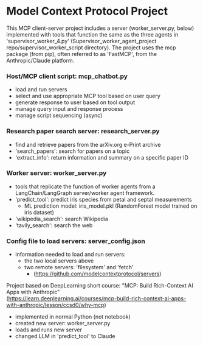 # Model Context Protocol Project
This MCP client-server project includes a server (worker_server.py, below) implemented with tools that function the same as the three agents in 'supervisor_worker_4.py' (Supervisor_worker_agent_project repo/supervisor_worker_script directory). The project uses the mcp package (from pip), often referred to as 'FastMCP', from the Anthropic/Claude platform.

### Host/MCP client script: mcp_chatbot.py
- load and run servers
- select and use appropriate MCP tool based on user query
- generate response to user based on tool output
- manage query input and response process
- manage script sequencing (async)

### Research paper search server: research_server.py
- find and retrieve papers from the arXiv.org e-Print archive
- 'search_papers': search for papers on a topic
- 'extract_info': return information and summary on a specific paper ID

### Worker server: worker_server.py
- tools that replicate the function of worker agents from a LangChain/LangGraph server/worker agent framework.
- 'predict_tool': predict iris species from petal and septal measurements
  - ML prediction model: iris_model.pkl (RandomForest model trained on iris dataset)
- 'wikipedia_search': search Wikipedia
- 'tavily_search': search the web

### Config file to load servers: server_config.json
- information needed to load and run servers:
  - the two local servers above
  - two remote servers: 'filesystem' and 'fetch'
    - (https://github.com/modelcontextprotocol/servers)


Project based on DeepLearning short course: "MCP: Build Rich-Context AI Apps with Anthropic"  
(https://learn.deeplearning.ai/courses/mcp-build-rich-context-ai-apps-with-anthropic/lesson/ccsd0/why-mcp)
- implemented in normal Python (not notebook)
- created new server: worker_server.py
- loads and runs new server
- changed LLM in 'predict_tool' to Claude
